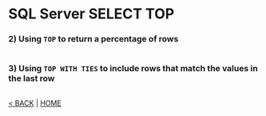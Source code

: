 # SQL Server SELECT TOP

### 2) Using `TOP` to return a percentage of rows

```cs --project ../../SqlServerTutorial/SqlServerTutorial.csproj --source-file ../../SqlServerTutorial/Basic/Top.cs --region T2
```

### 3) Using `TOP WITH TIES` to include rows that match the values in the last row

```cs --project ../../SqlServerTutorial/SqlServerTutorial.csproj --source-file ../../SqlServerTutorial/Basic/Top.cs --region T3
```

[< BACK](Basic.md) | [HOME](/)
